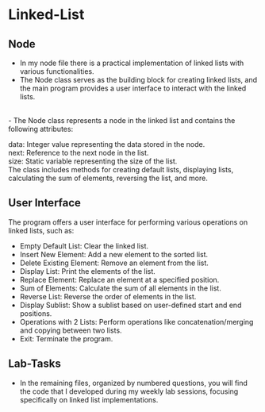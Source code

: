 # Linked-List
## Node
- In my node file there is a practical implementation of linked lists with various functionalities. 
- The Node class serves as the building block for creating linked lists, and the main program provides a user interface to interact with the linked lists.
<br>
- The Node class represents a node in the linked list and contains the following attributes:<br>

data: Integer value representing the data stored in the node.<br>
next: Reference to the next node in the list.<br>
size: Static variable representing the size of the list.<br>
The class includes methods for creating default lists, displaying lists, calculating the sum of elements, reversing the list, and more.<br>

## User Interface
The program offers a user interface for performing various operations on linked lists, such as:

- Empty Default List: Clear the linked list.
- Insert New Element: Add a new element to the sorted list.
- Delete Existing Element: Remove an element from the list.
- Display List: Print the elements of the list.
- Replace Element: Replace an element at a specified position.
- Sum of Elements: Calculate the sum of all elements in the list.
- Reverse List: Reverse the order of elements in the list.
- Display Sublist: Show a sublist based on user-defined start and end positions.
- Operations with 2 Lists: Perform operations like concatenation/merging and copying between two lists.
- Exit: Terminate the program.
## Lab-Tasks
- In the remaining files, organized by numbered questions, you will find the code that I developed during my weekly lab sessions, focusing specifically on linked list implementations.
